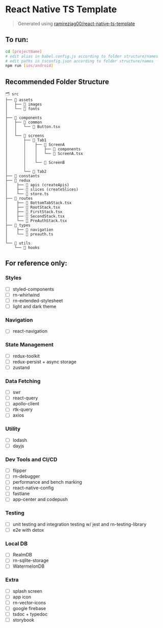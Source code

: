 # React Native TS Template
> Generated using [ramirezjag00/react-native-ts-template](https://github.com/ramirezjag00/react-native-ts-template)

## To run:
```sh
cd [projectName]
# edit alias in babel.config.js according to folder structure/names
# edit paths in tsconfig.json according to folder structure/names
npm run [ios/android]
```

## Recommended Folder Structure

```
🗂 src
├── 📁 assets  
│   ├── 📁 images 
│   └── 📁 fonts
│
├── 📁 components  
│   ├── 📁 common 
│   │   └── 📄 Button.tsx 
│   │
│   └── 📁 screens
│       ├── 📁 Tab1
│       │    ├── 📁 ScreenA 
│       │    │   ├── 📁 components
│       │    │   └── 📄 ScreenA.tsx
│       │    │ 
│       │    └── 📁 ScreenB 
│       │
│       └── 📁 Tab2
├── 📁 constants 
├── 📁 redux
│    ├── 📁 apis (createApis)
│    ├── 📁 slices (createSlices)
│    └── 📄 store.ts 
├── 📁 routes
│    ├── 📄 BottomTabStack.tsx 
│    ├── 📄 RootStack.tsx 
│    ├── 📄 FirstStack.tsx 
│    ├── 📄 SecondStack.tsx 
│    └── 📄 PreAuthStack.tsx 
├── 📁 types
│    ├── 📁 navigation
│    └── 📄 preauth.ts 
│
└── 📁 utils
    └── 📁 hooks
```

## For reference only:

### Styles
- [ ]  styled-components
- [ ]  rn-whirlwind
- [ ]  rn-extended-stylesheet
- [ ]  light and dark theme

### Navigation
- [ ]  react-navigation

### State Management
- [ ]  redux-toolkit
- [ ]  redux-persist + async storage
- [ ]  zustand

### Data Fetching
- [ ]  swr
- [ ]  react-query
- [ ]  apollo-client
- [ ]  rtk-query
- [ ]  axios
  
### Utility
- [ ]  lodash
- [ ]  dayjs

### Dev Tools and CI/CD
- [ ]  flipper
- [ ]  rn-debugger
- [ ]  performance and bench marking
- [ ]  react-native-config
- [ ]  fastlane
- [ ]  app-center and codepush

### Testing
- [ ]  unit testing and integration testing w/ jest and rn-testing-library
- [ ]  e2e with detox

### Local DB
- [ ] RealmDB
- [ ] rn-sqlite-storage
- [ ] WatermelonDB

### Extra
- [ ]  splash screen
- [ ]  app icon
- [ ]  rn-vector-icons
- [ ]  google firebase
- [ ]  tsdoc + typedoc
- [ ]  storybook
